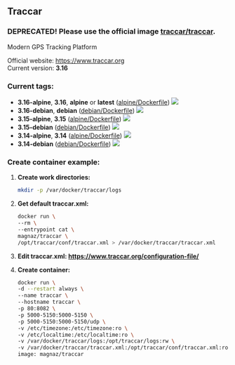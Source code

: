 Traccar
---
### DEPRECATED! Please use the official image [traccar/traccar](https://hub.docker.com/r/traccar/traccar/).

Modern GPS Tracking Platform

Official website: <https://www.traccar.org>  
Current version: **3.16**

### Current tags:

- **3.16-alpine**, **3.16**, **alpine** or **latest** ([alpine/Dockerfile](https://github.com/magna-z/docker-traccar/blob/master/alpine/Dockerfile)) [![](https://images.microbadger.com/badges/image/magnaz/traccar:alpine.svg)](https://microbadger.com/images/magnaz/traccar:alpine)
- **3.16-debian**, **debian** ([debian/Dockerfile](https://github.com/magna-z/docker-traccar/blob/master/debian/Dockerfile)) [![](https://images.microbadger.com/badges/image/magnaz/traccar:debian.svg)](https://microbadger.com/images/magnaz/traccar:debian)
- **3.15-alpine**, **3.15** ([alpine/Dockerfile](https://github.com/magna-z/docker-traccar/blob/951360af56f56be985aa56e30fb0fafed96542f1/alpine/Dockerfile)) [![](https://images.microbadger.com/badges/image/magnaz/traccar:3-15-alpine.svg)](https://microbadger.com/images/magnaz/traccar:3.15-alpine)
- **3.15-debian** ([debian/Dockerfile](https://github.com/magna-z/docker-traccar/blob/951360af56f56be985aa56e30fb0fafed96542f1/debian/Dockerfile)) [![](https://images.microbadger.com/badges/image/magnaz/traccar:3.15-debian.svg)](https://microbadger.com/images/magnaz/traccar:3.15-debian)
- **3.14-alpine**, **3.14** ([alpine/Dockerfile](https://github.com/magna-z/docker-traccar/blob/8acfd19b9f4f060ca4ce7e09d35338b65069248b/alpine/Dockerfile)) [![](https://images.microbadger.com/badges/image/magnaz/traccar:3.14-alpine.svg)](https://microbadger.com/images/magnaz/traccar:3.14-alpine)
- **3.14-debian** ([debian/Dockerfile](https://github.com/magna-z/docker-traccar/blob/8acfd19b9f4f060ca4ce7e09d35338b65069248b/debian/Dockerfile)) [![](https://images.microbadger.com/badges/image/magnaz/traccar:3.14-debian.svg)](https://microbadger.com/images/magnaz/traccar:3.14-debian)

### Create container example:

1. **Create work directories:**
    ```bash
    mkdir -p /var/docker/traccar/logs
    ```

1. **Get default traccar.xml:**
    ```bash
    docker run \
    --rm \
    --entrypoint cat \
    magnaz/traccar \
    /opt/traccar/conf/traccar.xml > /var/docker/traccar/traccar.xml
    ```

1. **Edit traccar.xml: <https://www.traccar.org/configuration-file/>**

1. **Create container:**
    ```bash
    docker run \
    -d --restart always \
    --name traccar \
    --hostname traccar \
    -p 80:8082 \
    -p 5000-5150:5000-5150 \
    -p 5000-5150:5000-5150/udp \
    -v /etc/timezone:/etc/timezone:ro \
    -v /etc/localtime:/etc/localtime:ro \
    -v /var/docker/traccar/logs:/opt/traccar/logs:rw \
    -v /var/docker/traccar/traccar.xml:/opt/traccar/conf/traccar.xml:ro \
    image: magnaz/traccar
    ```
